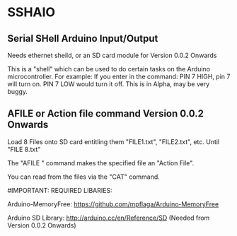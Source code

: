 # SSHAIO
Serial SHell Arduino Input/Output
---------------------------------

Needs ethernet sheild, or an SD card module for Version 0.0.2 Onwards


This is a "shell" which can be used to do certain tasks on the Arduino microcontroller.
For example: If you enter in the command: PIN 7 HIGH, pin 7 will turn on. PIN 7 LOW would turn it off.
This is in Alpha, may be very buggy.

AFILE or Action file command Version 0.0.2 Onwards
--------------------------------------------------

  Load 8 Files onto SD card entitling them "FILE1.txt", "FILE2.txt", etc. Until "FILE 8.txt"

  The "AFILE <NUMBER HERE>" command makes the specified file an "Action File".

  You can read from the files via the "CAT" command.

#IMPORTANT: REQUIRED LIBARIES:

  Arduino-MemoryFree: https://github.com/mpflaga/Arduino-MemoryFree
  
  Arduino SD Library: http://arduino.cc/en/Reference/SD (Needed from Version 0.0.2 Onwards)
